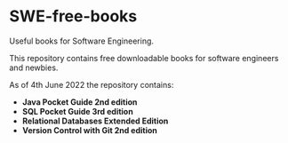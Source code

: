 # SWE-free-books
Useful books for Software Engineering.


This repository contains free downloadable books for software engineers and newbies.

As of 4th June 2022 the repository contains:
* **Java Pocket Guide 2nd edition**
* **SQL Pocket Guide 3rd edition**
* **Relational Databases Extended Edition**
* **Version Control with Git 2nd edition**
